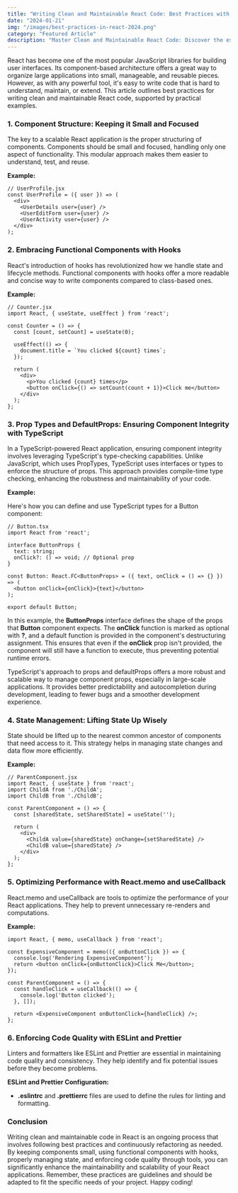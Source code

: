 ```yaml
---
title: "Writing Clean and Maintainable React Code: Best Practices with Examples"
date: "2024-01-21"
img: "/images/best-practices-in-react-2024.png"
category: "Featured Article"
description: "Master Clean and Maintainable React Code: Discover the essential best practices for writing clean, efficient, and scalable React applications in our comprehensive blog. Dive into practical examples showcasing component structuring, functional components with hooks, PropTypes, state management, and performance optimization. Learn how to effectively use React.memo, useCallback, ESLint, and Prettier to enhance your code's readability and maintainability. Whether you're a beginner or an experienced developer, this guide offers valuable insights into developing robust React applications. Stay ahead in the world of React development with our expert tips and examples. Perfect for developers seeking to refine their React skills and build more maintainable, efficient applications."
---
```


React has become one of the most popular JavaScript libraries for building user interfaces. Its component-based architecture offers a great way to organize large applications into small, manageable, and reusable pieces. However, as with any powerful tool, it's easy to write code that is hard to understand, maintain, or extend. This article outlines best practices for writing clean and maintainable React code, supported by practical examples.

### 1. Component Structure: Keeping it Small and Focused

The key to a scalable React application is the proper structuring of components. Components should be small and focused, handling only one aspect of functionality. This modular approach makes them easier to understand, test, and reuse.

**Example:**

```
// UserProfile.jsx
const UserProfile = ({ user }) => (
  <div>
    <UserDetails user={user} />
    <UserEditForm user={user} />
    <UserActivity user={user} />
  </div>
);
```

### 2. Embracing Functional Components with Hooks

React's introduction of hooks has revolutionized how we handle state and lifecycle methods. Functional components with hooks offer a more readable and concise way to write components compared to class-based ones.

**Example:**

```
// Counter.jsx
import React, { useState, useEffect } from 'react';

const Counter = () => {
  const [count, setCount] = useState(0);

  useEffect(() => {
    document.title = `You clicked ${count} times`;
  });

  return (
    <div>
      <p>You clicked {count} times</p>
      <button onClick={() => setCount(count + 1)}>Click me</button>
    </div>
  );
};
```

### 3. Prop Types and DefaultProps: Ensuring Component Integrity with TypeScript

In a TypeScript-powered React application, ensuring component integrity involves leveraging TypeScript's type-checking capabilities. Unlike JavaScript, which uses PropTypes, TypeScript uses interfaces or types to enforce the structure of props. This approach provides compile-time type checking, enhancing the robustness and maintainability of your code.

**Example:**

Here's how you can define and use TypeScript types for a Button component:

```
// Button.tsx
import React from 'react';

interface ButtonProps {
  text: string;
  onClick?: () => void; // Optional prop
}

const Button: React.FC<ButtonProps> = ({ text, onClick = () => {} }) => (
  <button onClick={onClick}>{text}</button>
);

export default Button;

```

In this example, the **ButtonProps** interface defines the shape of the props that **Button** component expects. The **onClick** function is marked as optional with **?**, and a default function is provided in the component's destructuring assignment. This ensures that even if the **onClick** prop isn't provided, the component will still have a function to execute, thus preventing potential runtime errors.

TypeScript's approach to props and defaultProps offers a more robust and scalable way to manage component props, especially in large-scale applications. It provides better predictability and autocompletion during development, leading to fewer bugs and a smoother development experience.

### 4. State Management: Lifting State Up Wisely

State should be lifted up to the nearest common ancestor of components that need access to it. This strategy helps in managing state changes and data flow more efficiently.

**Example:**

```
// ParentComponent.jsx
import React, { useState } from 'react';
import ChildA from './ChildA';
import ChildB from './ChildB';

const ParentComponent = () => {
  const [sharedState, setSharedState] = useState('');

  return (
    <div>
      <ChildA value={sharedState} onChange={setSharedState} />
      <ChildB value={sharedState} />
    </div>
  );
};
```

### 5. Optimizing Performance with React.memo and useCallback

React.memo and useCallback are tools to optimize the performance of your React applications. They help to prevent unnecessary re-renders and computations.

**Example:**

```
import React, { memo, useCallback } from 'react';

const ExpensiveComponent = memo(({ onButtonClick }) => {
  console.log('Rendering ExpensiveComponent');
  return <button onClick={onButtonClick}>Click Me</button>;
});

const ParentComponent = () => {
  const handleClick = useCallback(() => {
    console.log('Button clicked');
  }, []);

  return <ExpensiveComponent onButtonClick={handleClick} />;
};
```

### 6. Enforcing Code Quality with ESLint and Prettier

Linters and formatters like ESLint and Prettier are essential in maintaining code quality and consistency. They help identify and fix potential issues before they become problems.

**ESLint and Prettier Configuration:**

- **.eslintrc** and **.prettierrc** files are used to define the rules for linting and formatting.

### Conclusion

Writing clean and maintainable code in React is an ongoing process that involves following best practices and continuously refactoring as needed. By keeping components small, using functional components with hooks, properly managing state, and enforcing code quality through tools, you can significantly enhance the maintainability and scalability of your React applications. Remember, these practices are guidelines and should be adapted to fit the specific needs of your project. Happy coding!
